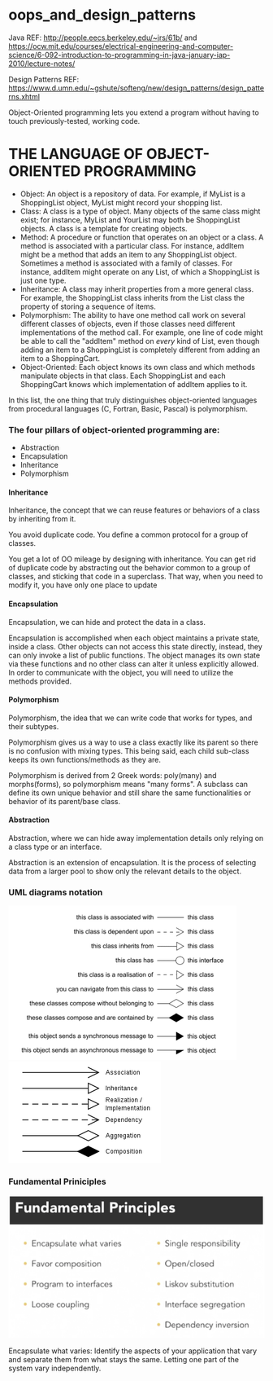 # oops_and_design_patterns

Java REF: http://people.eecs.berkeley.edu/~jrs/61b/ and https://ocw.mit.edu/courses/electrical-engineering-and-computer-science/6-092-introduction-to-programming-in-java-january-iap-2010/lecture-notes/

Design Patterns REF: https://www.d.umn.edu/~gshute/softeng/new/design_patterns/design_patterns.xhtml

Object-Oriented programming lets you extend a program without having to touch previously-tested, working code.

THE LANGUAGE OF OBJECT-ORIENTED PROGRAMMING
===========================================
* Object: An object is a repository of data. For example, if MyList is a
 ShoppingList object, MyList might record your shopping list.
* Class: A class is a type of object. Many objects of the same class might exist; 
  for instance, MyList and YourList may both be ShoppingList objects. 
  A class is a template for creating objects. 
* Method: A procedure or function that operates on an object or a class.
 A method is associated with a particular class. For instance, addItem might
 be a method that adds an item to any ShoppingList object. Sometimes a method
 is associated with a family of classes. For instance, addItem might operate
 on any List, of which a ShoppingList is just one type.
* Inheritance: A class may inherit properties from a more general class. For
 example, the ShoppingList class inherits from the List class the property of
 storing a sequence of items.
* Polymorphism: The ability to have one method call work on several different
 classes of objects, even if those classes need different implementations of
 the method call. For example, one line of code might be able to call the
 "addItem" method on _every_ kind of List, even though adding an item to a
 ShoppingList is completely different from adding an item to a ShoppingCart.
* Object-Oriented: Each object knows its own class and which methods manipulate
 objects in that class. Each ShoppingList and each ShoppingCart knows which
 implementation of addItem applies to it.

In this list, the one thing that truly distinguishes object-oriented languages
from procedural languages (C, Fortran, Basic, Pascal) is polymorphism.

### The four pillars of object-oriented programming are:

* Abstraction
* Encapsulation
* Inheritance
* Polymorphism

#### Inheritance
Inheritance, the concept that we can reuse features or behaviors of a class by inheriting from it. 

You avoid duplicate code. You define a common protocol for a group of classes.

You get a lot of OO mileage by designing with inheritance. You can get rid of duplicate
code by abstracting out the behavior common to a group of classes, and sticking that code
in a superclass. That way, when you need to modify it, you have only one place to update

#### Encapsulation
Encapsulation, we can hide and protect the data in a class. 

Encapsulation is accomplished when each object maintains a private state, inside a class. Other objects can not access this state directly, instead, they can only invoke a list of public functions. The object manages its own state via these functions and no other class can alter it unless explicitly allowed. In order to communicate with the object, you will need to utilize the methods provided. 

#### Polymorphism
Polymorphism, the idea that we can write code that works for types, and their subtypes.

Polymorphism gives us a way to use a class exactly like its parent so there is no confusion with mixing types. This being said, each child sub-class keeps its own functions/methods as they are.

Polymorphism is derived from 2 Greek words: poly(many) and morphs(forms), so polymorphism means "many forms". A subclass can define its own unique behavior and still share the same functionalities or behavior of its parent/base class.

#### Abstraction
Abstraction, where we can hide away implementation details only relying on a class type or an interface.

Abstraction is an extension of encapsulation. It is the process of selecting data from a larger pool to show only the relevant details to the object. 

### UML diagrams notation
![](images/uml_diagrams_notation.png)
![](images/Uml_classes.png)

### Fundamental Priniciples

![](images/fundamental_priniciples.png)

Encapsulate what varies: Identify the aspects of your application that vary and separate them from what stays the same. Letting one part of the system vary independently.
